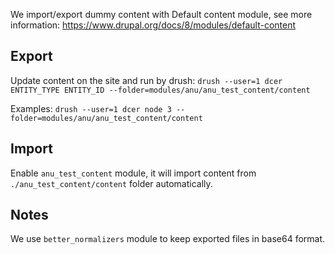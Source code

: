 We import/export dummy content with Default content module, 
see more information: https://www.drupal.org/docs/8/modules/default-content

## Export
Update content on the site and run by drush:
`drush --user=1 dcer ENTITY_TYPE ENTITY_ID --folder=modules/anu/anu_test_content/content`

Examples:
`drush --user=1 dcer node 3 --folder=modules/anu/anu_test_content/content`

## Import
Enable `anu_test_content` module, it will import content from `./anu_test_content/content` folder automatically.

## Notes
We use `better_normalizers` module to keep exported files in base64 format.

